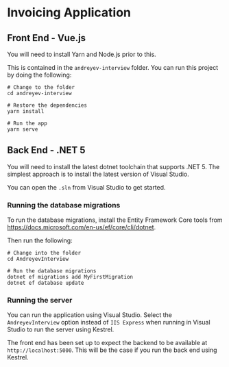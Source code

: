 # Invoicing Application 

## Front End - Vue.js

You will need to install Yarn and Node.js prior to this.

This is contained in the `andreyev-interview` folder. You can run this project by doing the following:

```
# Change to the folder
cd andreyev-interview

# Restore the dependencies
yarn install

# Run the app
yarn serve
```

## Back End - .NET 5

You will need to install the latest dotnet toolchain that supports .NET 5. The simplest approach is to install the latest version of Visual Studio.

You can open the `.sln` from Visual Studio to get started.

### Running the database migrations

To run the database migrations, install the Entity Framework Core tools from https://docs.microsoft.com/en-us/ef/core/cli/dotnet.

Then run the following:

```
# Change into the folder
cd AndreyevInterview

# Run the database migrations
dotnet ef migrations add MyFirstMigration
dotnet ef database update
```

### Running the server

You can run the application using Visual Studio. Select the `AndreyevInterview` option instead of `IIS Express` when running in Visual Studio to run the server using Kestrel.

The front end has been set up to expect the backend to be available at `http://localhost:5000`. This will be the case if you run the back end using Kestrel.